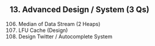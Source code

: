 ## 13. Advanced Design / System (3 Qs)
106. Median of Data Stream (2 Heaps)  
107. LFU Cache (Design)  
108. Design Twitter / Autocomplete System  